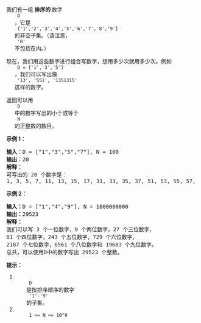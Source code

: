 <html>
 <body>
  <p>
   我们有一组
   <strong>
    排序的
   </strong>
   数字
   <code>
    D
   </code>
   ，它是
   <code>
    {'1','2','3','4','5','6','7','8','9'}
   </code>
   的非空子集。（请注意，
   <code>
    '0'
   </code>
   不包括在内。）
  </p>
  <p>
   现在，我们用这些数字进行组合写数字，想用多少次就用多少次。例如
   <code>
    D = {'1','3','5'}
   </code>
   ，我们可以写出像
   <code>
    '13', '551', '1351315'
   </code>
   这样的数字。
  </p>
  <p>
   返回可以用
   <code>
    D
   </code>
   中的数字写出的小于或等于
   <code>
    N
   </code>
   的正整数的数目。
  </p>
  <p>
  </p>
  <p>
   <strong>
    示例 1：
   </strong>
  </p>
  <pre><strong>输入：</strong>D = ["1","3","5","7"], N = 100
<strong>输出：</strong>20
<strong>解释：</strong>
可写出的 20 个数字是：
1, 3, 5, 7, 11, 13, 15, 17, 31, 33, 35, 37, 51, 53, 55, 57, 71, 73, 75, 77.
</pre>
  <p>
   <strong>
    示例 2：
   </strong>
  </p>
  <pre><strong>输入：</strong>D = ["1","4","9"], N = 1000000000
<strong>输出：</strong>29523
<strong>解释：</strong>
我们可以写 3 个一位数字，9 个两位数字，27 个三位数字，
81 个四位数字，243 个五位数字，729 个六位数字，
2187 个七位数字，6561 个八位数字和 19683 个九位数字。
总共，可以使用D中的数字写出 29523 个整数。</pre>
  <p>
  </p>
  <p>
   <strong>
    提示：
   </strong>
  </p>
  <ol>
   <li>
    <code>
     D
    </code>
    是按排序顺序的数字
    <code>
     '1'-'9'
    </code>
    的子集。
   </li>
   <li>
    <code>
     1 &lt;= N &lt;= 10^9
    </code>
   </li>
  </ol>
 </body>
</html>